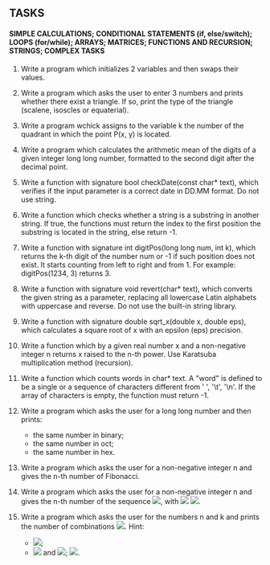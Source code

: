   ## TASKS
  #### SIMPLE CALCULATIONS; CONDITIONAL STATEMENTS (if, else/switch); LOOPS (for/while); ARRAYS; MATRICES; FUNCTIONS AND                    RECURSION; STRINGS; COMPLEX TASKS

1. Write a program which initializes 2 variables and then swaps their values.

2. Write a program which asks the user to enter 3 numbers and prints whether there exist a triangle. If so, print the type of the 
   triangle (scalene, isoscles or equaterial).
   
3. Write a program wchick assigns to the variable k the number of the quadrant in which the point P(x, y) is located.

4. Write a program which calculates the arithmetic mean of the digits of a given integer long long number, formatted to the second 
   digit after the decimal point.

5. Write a function with signature bool checkDate(const char* text), which verifies if the input parameter is a correct date in 
   DD.MM format. Do not use string.
   
6. Write a function which checks whether a string is а substring in another string. If true, the functions must return the index 
   to the first position the substring is located in the string, else return -1.
   
7. Write a function with signature int digitPos(long long num, int k), which returns the k-th digit of the number num or -1 if 
   such position does not exist. It starts counting from left to right and from 1. For example: digitPos(1234, 3) returns 3.
   
8. Write a function with signature void revert(char* text), which converts the given string as a parameter, replacing all 
   lowercase Latin alphabets with uppercase and reverse. Do not use the built-in string library.
   
9. Write a function with signature double sqrt_x(double x, double eps), which calculates a square root of x with an epsilon (eps) 
   precision.
   
10. Write a function which by a given real number x and a non-negative integer n returns x raised to the n-th power. Use Karatsuba
   multiplication method (recursion).

11. Write a function which counts words in char* text. A "word" is defined to be a single or a sequence of characters different from 
   ' ', '\t', '\n'. If the array of characters is empty, the function must return -1.
   
12. Write a program which asks the user for a long long number and then prints:
    - the same number in binary;
    -  the same number in oct;
    -  the same number in hex.

13. Write a program which asks the user for a non-negative integer n and gives the n-th number of Fibonacci.

14. Write a program which asks the user for a non-negative integer n and gives the n-th number of the sequence <img src="https://latex.codecogs.com/svg.latex?\Large&space;a_{n+2}=5a_{n+1}-6a_n+6^n">, with <img src="https://latex.codecogs.com/svg.latex?\Large&space;a_0=0"> <img src="https://latex.codecogs.com/svg.latex?\Large&space;a_1=1">.

15. Write a program which asks the user for the numbers n and k and prints the number of combinations <img src="https://latex.codecogs.com/svg.latex?\Large&space;{n}\choose{k}">. Hint: 
    - <img src="https://latex.codecogs.com/svg.latex?\Large&space;{n}\choose{k} = \frac{n!}{k!(n-k)!}">;
    - <img src="https://latex.codecogs.com/svg.latex?\Large&space;{n}\choose{k}=\frac{n!}{k!(n-k)!}=C_{k}^{n}"> and <img src="https://latex.codecogs.com/svg.latex?\Large&space;C_{n}^{0}=C_{n}^{n}=1">; <img src="https://latex.codecogs.com/svg.latex?\Large&space;C_{n}^{m}=C_{n-1}^{m}+C_{n-1}^{m-1}">.
